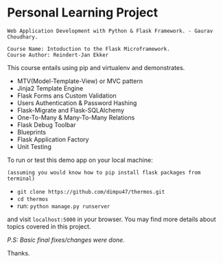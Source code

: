 Personal Learning Project
=========================
~~~~~~~~~~~~~~~~~~~~~~~~~~~~~~~~~~~~~~~~~~~~~~~~~~~~~~~~~~~~~~~~~~~~~~~~~~~~~~~~~~
Web Application Development with Python & Flask Framework. - Gaurav Choudhary.

Course Name: Intoduction to the Flask Microframework.
Course Author: Reindert-Jan Ekker
~~~~~~~~~~~~~~~~~~~~~~~~~~~~~~~~~~~~~~~~~~~~~~~~~~~~~~~~~~~~~~~~~~~~~~~~~~~~~~~~~~
This course entails using pip and virtualenv and demonstrates.

- MTV(Model-Template-View) or MVC pattern
- Jinja2 Template Engine
- Flask Forms ans Custom Validation
- Users Authentication & Password Hashing
- Flask-Migrate and Flask-SQLAlchemy
- One-To-Many & Many-To-Many Relations
- Flask Debug Toolbar
- Blueprints
- Flask Application Factory
- Unit Testing

To run or test this demo app on your local machine:
~~~~~~~~~~~~~~~~~~~~~~~~~~~~~~~~~~~~~~~~~~~~~~~~~~~~~~~~~~~~~~~~~~~~~~~~~
(assuming you would know how to pip install flask packages from terminal)
~~~~~~~~~~~~~~~~~~~~~~~~~~~~~~~~~~~~~~~~~~~~~~~~~~~~~~~~~~~~~~~~~~~~~~~~~
- ```git clone https://github.com/dimpu47/thermos.git```
- ```cd thermos```
- run: ```python manage.py runserver```

and visit ```localhost:5000``` in your browser. You may find more details about topics covered in this project. 

*P.S: Basic final fixes/changes were done.*

Thanks.
